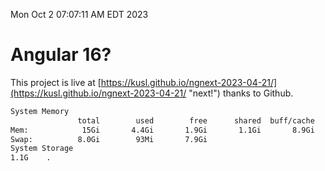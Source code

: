 Mon Oct  2 07:07:11 AM EDT 2023

# Angular 16?


This project is live at [https://kusl.github.io/ngnext-2023-04-21/](https://kusl.github.io/ngnext-2023-04-21/ "next!") thanks to Github.

```bash
System Memory
               total        used        free      shared  buff/cache   available
Mem:            15Gi       4.4Gi       1.9Gi       1.1Gi       8.9Gi       9.3Gi
Swap:          8.0Gi        93Mi       7.9Gi
System Storage
1.1G	.
```
```bash
